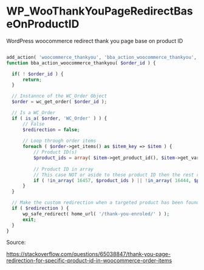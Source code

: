 # WP_WooThankYouPageRedirectBaseOnProductID
WordPress woocommerce redirect thank you page base on product ID

```PHP

add_action( 'woocommerce_thankyou', 'bba_action_woocommerce_thankyou', 10, 1 );
function bba_action_woocommerce_thankyou( $order_id ) {

  if( ! $order_id ) {
      return;
  }

  // Instannce of the WC_Order Object
  $order = wc_get_order( $order_id ); 

  // Is a WC_Order
  if ( is_a( $order, 'WC_Order' ) ) {
      // False
      $redirection = false;
      
      // Loop through order items
      foreach ( $order->get_items() as $item_key => $item ) {
          // Product ID(s)
          $product_ids = array( $item->get_product_id(), $item->get_variation_id() );
          
          // Product ID in array
          // This case NOT or aside to these product ID then the rest redirect to TY page 2
          if ( !in_array( 16457, $product_ids ) || !in_array( 16444, $product_ids ) ) { $redirection = true; }
      }
  }

  // Make the custom redirection when a targeted product has been found in the order
  if ( $redirection ) {
      wp_safe_redirect( home_url( '/thank-you-enroled/' ) );
      exit;
  }
}

```

Source: 

https://stackoverflow.com/questions/65038847/thank-you-page-redirection-for-specific-product-id-in-woocommerce-order-items
